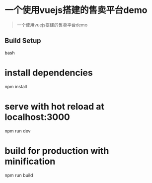 # 一个使用vuejs搭建的售卖平台demo

> 一个使用vuejs搭建的售卖平台demo

## Build Setup

 bash
# install dependencies
npm install

# serve with hot reload at localhost:3000
npm run dev

# build for production with minification
npm run build
